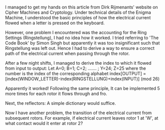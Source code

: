 I managed to get my hands on this article from Dirk Rijmenants' website on Cipher Machines and Cryptology.
Under technical details of the Enigma Machine, I understood the basic principles of how the electrical current flowed when a letter is pressed on the keyboard.

However, one problem I encountered was the accounting for the Ring Settings (Ringstellung), I had no idea how it worked. I tried referring to 'The Code Book' by Simon Singh but apparently it was too insignificant such that Ringstellung was left out.
Hence I had to derive a way to ensure a correct path of the electrical current when passing through the rotor.

After a few night shifts, I managed to derive the index to which it flowed from input to output:
Let A=0; B=1; C=2; ....... ; Y=24; Z=25 where the number is the index of the corresponding alphabet
index[OUTPUT] = [index(WINDOW_LETTER)-index(RINGSTELLUNG)+index(INPUT)] (mod 26)

Apparently it worked! Following the same principle, It can be implemented 5 more times for each rotor it flows through and fro.

Next, the reflectors:
A simple dictionary would suffice.

Now I have another problem, the transition of the electrical current from subsequent rotors. For example, if electrical current leaves rotor 1 at 'W', at what contact would it enter at rotor 2?

